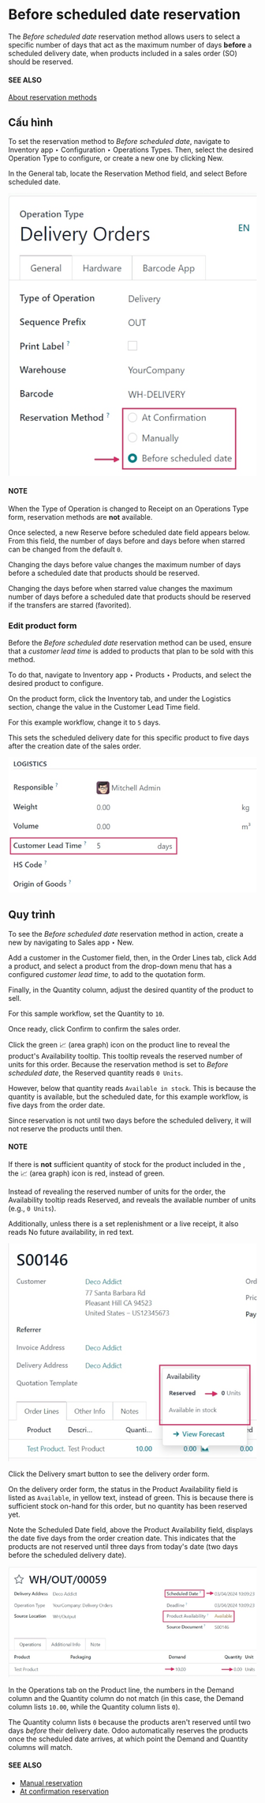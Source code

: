 # Before scheduled date reservation

The *Before scheduled date* reservation method allows users to select a specific number of days that
act as the maximum number of days **before** a scheduled delivery date, when products included in a
sales order (SO) should be reserved.

#### SEE ALSO
[About reservation methods](../reservation_methods.md)

## Cấu hình

To set the reservation method to *Before scheduled date*, navigate to Inventory app
‣ Configuration ‣ Operations Types. Then, select the desired Operation Type to
configure, or create a new one by clicking New.

In the General tab, locate the Reservation Method field, and select
Before scheduled date.

![Reservation method field on delivery order operation type form.](../../../../../_images/before-scheduled-date-configuration.png)

#### NOTE
When the Type of Operation is changed to Receipt on an
Operations Type form, reservation methods are **not** available.

Once selected, a new Reserve before scheduled date field appears below. From this field,
the number of days before and days before when starred can be changed from
the default `0`.

Changing the days before value changes the maximum number of days before a scheduled
date that products should be reserved.

Changing the days before when starred value changes the maximum number of days before a
scheduled date that products should be reserved if the transfers are starred (favorited).

### Edit product form

Before the *Before scheduled date* reservation method can be used, ensure that a *customer lead
time* is added to products that plan to be sold with this method.

To do that, navigate to Inventory app ‣ Products ‣ Products, and select the
desired product to configure.

On the product form, click the Inventory tab, and under the Logistics
section, change the value in the Customer Lead Time field.

For this example workflow, change it to `5` days.

This sets the scheduled delivery date for this specific product to five days after the creation date
of the sales order.

![Product form with customer lead time set in Inventory tab.](../../../../../_images/before-scheduled-date-customer-lead-time.png)

## Quy trình

To see the *Before scheduled date* reservation method in action, create a new  by navigating to
Sales app ‣ New.

Add a customer in the Customer field, then, in the Order Lines tab, click
Add a product, and select a product from the drop-down menu that has a configured
*customer lead time*, to add to the quotation form.

Finally, in the Quantity column, adjust the desired quantity of the product to sell.

For this sample workflow, set the Quantity to `10`.

Once ready, click Confirm to confirm the sales order.

Click the green 📈 (area graph) icon on the product line to reveal the product's
Availability tooltip. This tooltip reveals the reserved number of units for this order.
Because the reservation method is set to *Before scheduled date*, the Reserved quantity
reads `0 Units`.

However, below that quantity reads `Available in stock`. This is because the quantity is available,
but the scheduled date, for this example workflow, is five days from the order date.

Since reservation is not until two days before the scheduled delivery, it will not reserve the
products until then.

#### NOTE
If there is **not** sufficient quantity of stock for the product included in the , the
📈 (area graph) icon is red, instead of green.

Instead of revealing the reserved number of units for the order, the Availability
tooltip reads Reserved, and reveals the available number of units (e.g., `0 Units`).

Additionally, unless there is a set replenishment or a live receipt, it also reads No
future availability, in red text.

![Confirmed sales order with product availability tooltip selected.](../../../../../_images/before-scheduled-date-availability-tooltip.png)

Click the Delivery smart button to see the delivery order form.

On the delivery order form, the status in the Product Availability field is listed as
`Available`, in yellow text, instead of green. This is because there is sufficient stock on-hand for
this order, but no quantity has been reserved yet.

Note the Scheduled Date field, above the Product Availability field,
displays the date five days from the order creation date. This indicates that the products are not
reserved until three days from today's date (two days before the scheduled delivery date).

![Delivery order form with product availability and reserved quantity.](../../../../../_images/before-scheduled-date-delivery-order-form.png)

In the Operations tab on the Product line, the numbers in the
Demand column and the Quantity column do not match (in this case, the
Demand column lists `10.00`, while the Quantity column lists `0`).

The Quantity column lists `0` because the products aren't reserved until two days
*before* their delivery date. Odoo automatically reserves the products once the scheduled date
arrives, at which point the Demand and Quantity columns will match.

#### SEE ALSO
- [Manual reservation](manually.md)
- [At confirmation reservation](at_confirmation.md)
